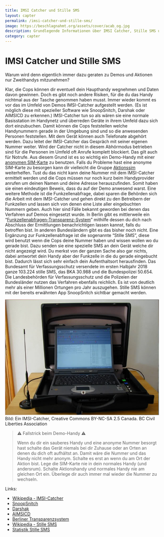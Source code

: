 ```yaml
---
title: IMSI Catcher und Stille SMS
layout: capter
permalink: /imsi-catcher-und-stille-sms/
image: https://beschlagnahmt.org/assets/cover/acab_og.jpg
description: Grundlegende Informationen über IMSI Catcher, Stille SMS und was das für dich bedeutet.
category: capter
---
```

# IMSI Catcher und Stille SMS
Warum wird denn eigentlich immer dazu geraten zu Demos und Aktionen nur Zweithandys mitzunehmen?

Klar, die Cops können dir eventuell dein Haupthandy wegnehmen und Daten davon gewinnen.
Doch es gibt noch andere Risiken, für die du das Handy nichtmal aus der Tasche genommen haben musst.
Immer wieder kommt es vor das im Umfeld von Demos IMSI-Catcher aufgestellt werden.
(Es ist möglich diese mit spezieller Software wie SnoopSnitch, Darshak oder AIMSICD zu erkennen.)
IMSI-Catcher tun so als wären sie eine normale Basisstation im Handynetz und überreden Geräte in ihrem Umfeld dazu sich dort einzubuchen.
Damit können die Cops feststellen welche Handynummern gerade in der Umgebung sind und so die anwesenden Personen feststellen.
Mit dem Gerät können auch Telefonate abgehört werden.
Dazu leitet der IMSI-Catcher das Gespräch mit seiner eigenen Nummer weiter.
Wird der Catcher nicht in diesem Abhörmodus betrieben sind für die Personen im Umfeld oft Anrufe komplett blockiert.
Das gilt auch für Notrufe. Aus diesem Grund ist es so wichtig ein Demo-Handy mit einer [anonymen SIM-Karte](https://prepaid-data-sim-card.fandom.com/wiki/Registration_Policies_Per_Country#Europe) zu benutzen.
Falls du Probleme hast eine anonyme SIM-Karte zu besorgen kann dir vielleicht die Gruppe [Aktionssim](https://aktionssim.blackblogs.org/) weiterhelfen.
Tust du das nicht kann deine Nummer mit dem IMSI-Catcher ermittelt werden und die Cops müssen nur noch kurz beim Handyprovider anrufen um deinen Namen und deine Adresse herauszufinden.
Somit haben sie einen eindeutigen Beweis, dass du auf der Demo anwesend warst.
Eine weitere Methode ist die Funkzellenabfrage, dabei sparen die Behörden sich die Arbeit mit dem IMSI-Catcher und gehen direkt zu den Betreibern der Funkzellen und lassen sich von denen eine Liste aller eingebuchten Nummern geben.
Auch hier sind Fälle bekannt geworden bei denen das Verfahren auf Demos eingesetzt wurde.
In Berlin gibt es mittlerweile ein “[Funkzellenabfragen-Transparenz-System](https://fts.berlin.de/)” mithilfe dessen du dich nach Abschluss der Ermittlungen benachrichtigen lassen kannst, falls du betroffen bist.
In anderen Bundesländern gibt es das bisher noch nicht.
Eine Ergänzung zur Funkzellenabfrage ist die sogenannte “Stille SMS”, diese wird benutzt wenn die Cops deine Nummer haben und wissen wollen wo du gerade bist.
Dazu senden sie eine spezielle SMS an dein Gerät welche dir nicht angezeigt wird.
Du merkst von der ganzen Sache also gar nichts, dabei antwortet dein Handy aber der Funkzelle in die du gerade eingebucht bist.
Dadurch lässt sich sehr einfach dein Aufenthaltsort herausfinden.
Das Bundesamt für Verfassungsschutz versendete im ersten Halbjahr 2018 ganze 103.224 stille SMS, das BKA 30.988 und die Bundespolizei 50.654.
Die Landesbehörden für Verfassungsschutz und die Polizeien der Bundesländer nutzen das Verfahren ebenfalls reichlich.
Es ist von deutlich mehr als einer Millionen Ortungen pro Jahr auszugehen. Stille SMS können mit der bereits erwähnten App SnoopSnitch sichtbar gemacht werden.

![](../assets/posts/imsi-catcher.jpg)<br>
Bild: Ein IMSI-Catcher, Creative Commons BY-NC-SA 2.5 Canada. BC Civil Liberties Association

> ⚠ Fallstrick beim Demo-Handy ⚠<br>
>
> Wenn du dir ein sauberes Handy und eine anonyme Nummer besorgt hast schalte das Gerät niemals bei dir Zuhause oder an Orten an denen du dich oft aufhältst an. Damit wäre die Nummer und das Handy nicht mehr anonym. Schalte es erst an wenn du am Ort der Aktion bist. Lege die SIM-Karte nie in dein normales Handy (und andersrum). Schalte Aktionshandy und normales Handy nie am gleichen Ort ein. 
> Überlege dir auch immer mal wieder die Nummer zu wechseln.

Links:

- [Wikipedia - IMSI-Catcher](https://de.wikipedia.org/wiki/IMSI-Catcher)
- [SnoopSnitch](https://opensource.srlabs.de/projects/snoopsnitch)
- [Darshak](https://github.com/darshakframework/darshak)
- [AIMSICD](https://cellularprivacy.github.io/Android-IMSI-Catcher-Detector/)
- [Berliner Transparenzsystem](https://fts.berlin.de/)
- [Wikipedia - Stille SMS](https://de.wikipedia.org/wiki/Stille_SMS)
- [Statistik Stille SMS](https://netzpolitik.org/2018/halbjahreswerte-fuer-stille-sms-imsi-catcher-und-funkzellenabfragen/)
